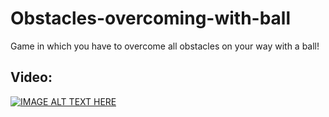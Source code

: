 # Obstacles-overcoming-with-ball

Game in which you have to overcome all obstacles on your way with a ball!

## Video:

[![IMAGE ALT TEXT HERE](https://img.youtube.com/vi/ls4NgC5_TdM/0.jpg)](https://youtu.be/ls4NgC5_TdM)
